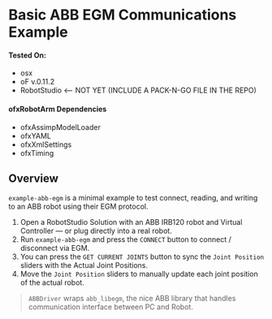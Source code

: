 # Basic ABB EGM Communications Example

#### Tested On:

- osx
- oF v.0.11.2 
- RobotStudio <-- NOT YET (INCLUDE A PACK-N-GO FILE IN THE REPO)


#### ofxRobotArm Dependencies

- ofxAssimpModelLoader
- ofxYAML
- ofxXmlSettings
- ofxTiming


## Overview

`example-abb-egm` is a minimal example to test connect, reading, and writing to an ABB robot using their EGM protocol.

1. Open a RobotStudio Solution with an ABB IRB120 robot and Virtual Controller — or plug directly into a real robot. 
2. Run `example-abb-egm` and press the  `CONNECT` button to connect / disconnect via EGM.
3. You can press the `GET CURRENT JOINTS` button to sync the `Joint Position` sliders with the Actual Joint Positions.
4. Move the `Joint Position` sliders to manually update each joint position of the actual robot.

> `ABBDriver` wraps `abb_libegm`, the nice ABB library that handles communication interface between PC and Robot.
